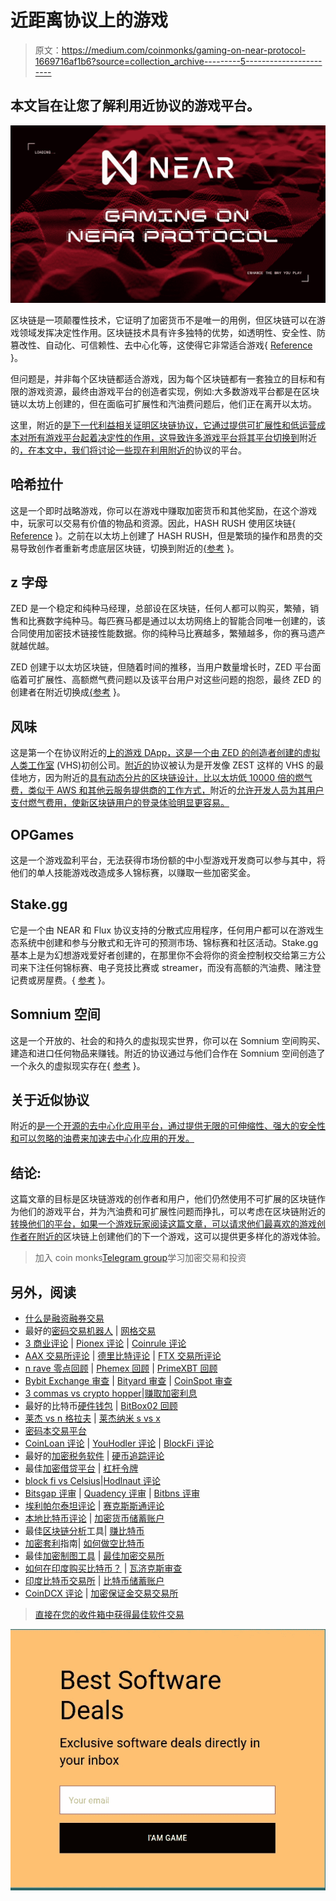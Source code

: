 # 近距离协议上的游戏

> 原文：<https://medium.com/coinmonks/gaming-on-near-protocol-1669716af1b6?source=collection_archive---------5----------------------->

## 本文旨在让您了解利用近协议的游戏平台。

![](img/9316cfd547744b61e1c896d1cbb76323.png)

区块链是一项颠覆性技术，它证明了加密货币不是唯一的用例，但区块链可以在游戏领域发挥决定性作用。区块链技术具有许多独特的优势，如透明性、安全性、防篡改性、自动化、可信赖性、去中心化等，这使得它非常适合游戏{ [Reference](https://coingeek.com/why-gaming-needs-blockchain/) }。

但问题是，并非每个区块链都适合游戏，因为每个区块链都有一套独立的目标和有限的游戏资源，最终由游戏平台的创造者实现，例如:大多数游戏平台都是在区块链以太坊上创建的，但在面临可扩展性和汽油费问题后，他们正在离开以太坊。

这里，附近的[是下一代利益相关证明区块链协议，它通过提供可扩展性和低运营成本对所有游戏平台起着决定性的作用，这导致许多游戏平台将其平台切换到](https://near.org/)附近的[，在本文中，我们将讨论一些现在利用](https://near.org/)[附近的](https://near.org/)协议的平台。

## 哈希拉什

这是一个即时战略游戏，你可以在游戏中赚取加密货币和其他奖励，在这个游戏中，玩家可以交易有价值的物品和资源。因此，HASH RUSH 使用区块链{ [Reference](/vz-games/why-we-use-blockchain-in-hash-rush-3d1abfe823a0) }。之前在以太坊上创建了 HASH RUSH，但是繁琐的操作和昂贵的交易导致创作者重新考虑底层区块链，切换到附近的[{](https://near.org/)[参考](https://4irelabs.com/articles/near-protocol-vs-ethereum/) }。

## z 字母

ZED 是一个稳定和纯种马经理，总部设在区块链，任何人都可以购买，繁殖，销售和比赛数字纯种马。每匹赛马都是通过以太坊网络上的智能合同唯一创建的，该合同使用加密技术链接性能数据。你的纯种马比赛越多，繁殖越多，你的赛马遗产就越优越。

ZED 创建于以太坊区块链，但随着时间的推移，当用户数量增长时，ZED 平台面临着可扩展性、高额燃气费问题以及该平台用户对这些问题的抱怨，最终 ZED 的创建者在附近切换成[{](https://near.org/)[参考](https://near.org/zed-reduced-gas-fees-and-transaction-times-on-near/) }。

## 风味

这是第一个在协议附近的[上的游戏 DApp，这是一个由 ZED 的创造者创建的](https://near.org/)[虚拟人类工作室](https://www.vhslab.com/) (VHS)初创公司。[附近的](https://near.org/)协议被认为是开发像 ZEST 这样的 VHS 的最佳地方，因为附近的[具有动态分片的区块链设计，比以太坊低 10000 倍的燃气费，类似于 AWS 和其他云服务提供商的工作方式，](https://near.org/)附近的[允许开发人员为其用户支付燃气费用，使新区块链用户的登录体验明显更容易。](https://near.org/)

## OPGames

这是一个游戏盈利平台，无法获得市场份额的中小型游戏开发商可以参与其中，将他们的单人技能游戏改造成多人锦标赛，以赚取一些加密奖金。

## Stake.gg

它是一个由 NEAR 和 Flux 协议支持的分散式应用程序，任何用户都可以在游戏生态系统中创建和参与分散式和无许可的预测市场、锦标赛和社区活动。Stake.gg 基本上是为幻想游戏爱好者创建的，在那里你不会将你的资金控制权交给第三方公司来下注任何锦标赛、电子竞技比赛或 streamer，而没有高额的汽油费、赌注登记费或房屋费。{ [参考](https://gitcoin.co/grants/2149/stakegg-open-markets-for-gamers-by-gamers) }。

## Somnium 空间

这是一个开放的、社会的和持久的虚拟现实世界，你可以在 Somnium 空间购买、建造和进口任何物品来赚钱。附近的协议通过与他们合作在 Somnium 空间创造了一个永久的虚拟现实存在{ [参考](https://somniumspace.medium.com/announcing-somnium-worlds-somnium-web-blockchain-avatars-slo-details-prices-81ec741e2d3a) }。

## 关于近似协议

附近的[是一个开源的去中心化应用平台，通过提供无限的可伸缩性、强大的安全性和可以忽略的油费来加速去中心化应用的开发。](https://www.coinbureau.com/review/near-protocol/)

## 结论:

这篇文章的目标是区块链游戏的创作者和用户，他们仍然使用不可扩展的区块链作为他们的游戏平台，并为汽油费和可扩展性问题而挣扎，可以考虑在区块链附近的[转换他们的平台，如果一个游戏玩家阅读这篇文章，可以请求他们最喜欢的游戏创作者在](https://near.org/)[附近的](https://near.org/)区块链上创建他们的下一个游戏，这可以提供更多样化的游戏体验。

> 加入 coin monks[Telegram group](https://t.me/joinchat/EPmjKpNYwRMsBI4p)学习加密交易和投资

## 另外，阅读

*   [什么是融资融券交易](https://blog.coincodecap.com/margin-trading)
*   最好的[密码交易机器人](/coinmonks/crypto-trading-bot-c2ffce8acb2a) | [网格交易](https://blog.coincodecap.com/grid-trading)
*   [3 商业评论](/coinmonks/3commas-review-an-excellent-crypto-trading-bot-2020-1313a58bec92) | [Pionex 评论](/coinmonks/pionex-review-exchange-with-crypto-trading-bot-1e459d0191ea) | [Coinrule 评论](/coinmonks/coinrule-review-2021-a-beginner-friendly-crypto-trading-bot-daf0504848ba)
*   [AAX 交易所评论](/coinmonks/aax-exchange-review-2021-67c5ea09330c) | [德里比特评论](/coinmonks/deribit-review-options-fees-apis-and-testnet-2ca16c4bbdb2) | [FTX 交易所评论](/coinmonks/ftx-crypto-exchange-review-53664ac1198f)
*   [n rave 零点回顾](/coinmonks/ngrave-zero-review-c465cf8307fc) | [Phemex 回顾](/coinmonks/phemex-review-4cfba0b49e28) | [PrimeXBT 回顾](/coinmonks/primexbt-review-88e0815be858)
*   [Bybit Exchange 审查](/coinmonks/bybit-exchange-review-dbd570019b71) | [Bityard 审查](/coinmonks/bityard-review-7d104239be35) | [CoinSpot 审查](https://blog.coincodecap.com/coinspot-review)
*   [3 commas vs crypto hopper](/coinmonks/3commas-vs-pionex-vs-cryptohopper-best-crypto-bot-6a98d2baa203)|[赚取加密利息](/coinmonks/earn-crypto-interest-b10b810fdda3)
*   最好的比特币[硬件钱包](/coinmonks/the-best-cryptocurrency-hardware-wallets-of-2020-e28b1c124069?source=friends_link&sk=324dd9ff8556ab578d71e7ad7658ad7c) | [BitBox02 回顾](/coinmonks/bitbox02-review-your-swiss-bitcoin-hardware-wallet-c36c88fff29)
*   [莱杰 vs n 格拉夫](/coinmonks/ledger-vs-ngrave-zero-7e40f0c1d694) | [莱杰纳米 s vs x](/coinmonks/ledger-nano-s-vs-x-battery-hardware-price-storage-59a6663fe3b0)
*   [密码本交易平台](/coinmonks/top-10-crypto-copy-trading-platforms-for-beginners-d0c37c7d698c)
*   [CoinLoan 评论](/coinmonks/coinloan-review-18128b9badc4) | [YouHodler 评论](/coinmonks/youhodler-4-easy-ways-to-make-money-98969b9689f2) | [BlockFi 评论](/coinmonks/blockfi-review-53096053c097)
*   最好的[加密税务软件](/coinmonks/best-crypto-tax-tool-for-my-money-72d4b430816b) | [硬币追踪评论](/coinmonks/cointracking-review-a-reliable-cryptocurrency-tax-software-5114e3eb5737)
*   最佳[加密借贷平台](/coinmonks/top-5-crypto-lending-platforms-in-2020-that-you-need-to-know-a1b675cec3fa) | [杠杆令牌](/coinmonks/leveraged-token-3f5257808b22)
*   [block fi vs Celsius](/coinmonks/blockfi-vs-celsius-vs-hodlnaut-8a1cc8c26630)|[Hodlnaut 评论](/coinmonks/hodlnaut-review-best-way-to-hodl-is-to-earn-interest-on-your-bitcoin-6658a8c19edf)
*   [Bitsgap 评审](/coinmonks/bitsgap-review-a-crypto-trading-bot-that-makes-easy-money-a5d88a336df2) | [Quadency 评审](/coinmonks/quadency-review-a-crypto-trading-automation-platform-3068eaa374e1) | [Bitbns 评审](/coinmonks/bitbns-review-38256a07e161)
*   [埃利帕尔泰坦评论](/coinmonks/ellipal-titan-review-85e9071dd029) | [赛克斯斯通评论](/coinmonks/secux-stone-hardware-wallet-review-15-discount-coupon-2020-7577032faa6e)
*   [本地比特币评论](/coinmonks/localbitcoins-review-6cc001c6ed56) | [加密货币储蓄账户](https://blog.coincodecap.com/cryptocurrency-savings-accounts)
*   最佳[区块链分析](https://bitquery.io/blog/best-blockchain-analysis-tools-and-software)工具| [赚比特币](/coinmonks/earn-bitcoin-6e8bd3c592d9)
*   [加密套利](/coinmonks/crypto-arbitrage-guide-how-to-make-money-as-a-beginner-62bfe5c868f6)指南| [如何做空比特币](/coinmonks/how-to-short-bitcoin-568a2d0b4ae5)
*   最佳[加密制图工具](/coinmonks/what-are-the-best-charting-platforms-for-cryptocurrency-trading-85aade584d80) | [最佳加密交易所](/coinmonks/crypto-exchange-dd2f9d6f3769)
*   [如何在印度购买比特币？](/coinmonks/buy-bitcoin-in-india-feb50ddfef94) | [瓦济克斯审查](/coinmonks/wazirx-review-5c811b074f5b)
*   [印度比特币交易所](/coinmonks/bitcoin-exchange-in-india-7f1fe79715c9) | [比特币储蓄账户](/coinmonks/bitcoin-savings-account-e65b13f92451)
*   [CoinDCX 评论](/coinmonks/coindcx-review-8444db3621a2) | [加密保证金交易交易所](https://blog.coincodecap.com/crypto-margin-trading-exchanges)

> [直接在您的收件箱中获得最佳软件交易](/coinmonks/newsletters/coinmonks)

[![](img/160ce73bd06d46c2250251e7d5969f9d.png)](https://medium.com/coinmonks/newsletters/coinmonks)